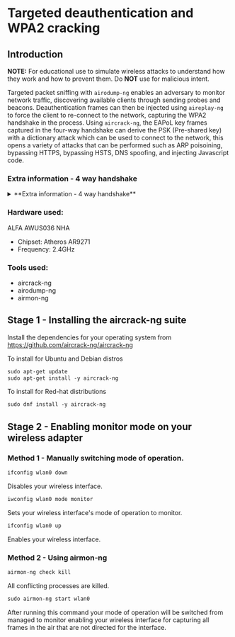 # Targeted deauthentication and WPA2 cracking

## Introduction

**NOTE:** For educational use to simulate wireless attacks to understand how they work and how to prevent them. Do **NOT** use for malicious intent.

Targeted packet sniffing with `airodump-ng` enables an adversary to monitor network traffic, discovering available clients through sending probes and beacons. Deauthentication frames can then be injected using `aireplay-ng` to force the client to re-connect to the network, capturing the WPA2 handshake in the process. Using `aircrack-ng`, the EAPoL key frames captured in the four-way handshake can derive the PSK (Pre-shared key) with a dictionary attack which can be used to connect to the network, this opens a variety of attacks that can be performed such as ARP poisoining, bypassing HTTPS, bypassing HSTS, DNS spoofing, and injecting Javascript code.

### Extra information - 4 way handshake
<details>
<summary>**Extra information - 4 way handshake**</summary>
<br>
<ul><li>The first frame is an ANonce (Acknowledgement nunmber once) sent by the access point.</li>
<li>The second frame is an SNonce (Supplicant number once) which is protected by the Message Integrity Check (MIC) sent by the client. Once received by the access point, the access point generates a Pairwise Transient Key (PTK).</li>
<li>The third frame is a Robust Security Network (RSN) sent by the access point that includes information on the cipher suite, group cipher, and authentication method used.</li>
<li>Finally, the process is disestablished by the client.</li></ul>
</details>

### Hardware used:
ALFA AWUS036 NHA
- Chipset: Atheros AR9271
- Frequency: 2.4GHz

### Tools used:
 - aircrack-ng
 - airodump-ng
 - airmon-ng

## Stage 1 - Installing the aircrack-ng suite

Install the dependencies for your operating system from https://github.com/aircrack-ng/aircrack-ng

To install for Ubuntu and Debian distros

```html
sudo apt-get update
sudo apt-get install -y aircrack-ng
```

To install for Red-hat distributions

```html
sudo dnf install -y aircrack-ng
```

## Stage 2 - Enabling monitor mode on your wireless adapter

### Method 1 - Manually switching mode of operation.
```html
ifconfig wlan0 down
```
Disables your wireless interface.
```html
iwconfig wlan0 mode monitor
```
Sets your wireless interface's mode of operation to monitor.
```html
ifconfig wlan0 up
```
Enables your wireless interface.

### Method 2 - Using airmon-ng

```html
airmon-ng check kill
```
All conflicting processes are killed.
```html
sudo airmon-ng start wlan0
```
After running this command your mode of operation will be switched from managed to monitor enabling your wireless interface for capturing all frames in the air that are not directed for the interface. 
